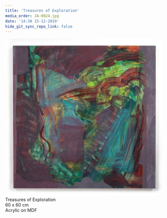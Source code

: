 ```yaml
---
title: 'Treasures of Exploration'
media_order: JA-0024.jpg
date: '14:38 15-12-2019'
hide_git_sync_repo_link: false
---
```


![](JA-0024.jpg)
Treasures of Exploration  
60 x 60 cm  
Acrylic on MDF